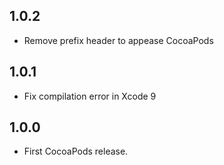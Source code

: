 ## 1.0.2

* Remove prefix header to appease CocoaPods

## 1.0.1

* Fix compilation error in Xcode 9

## 1.0.0

* First CocoaPods release.
